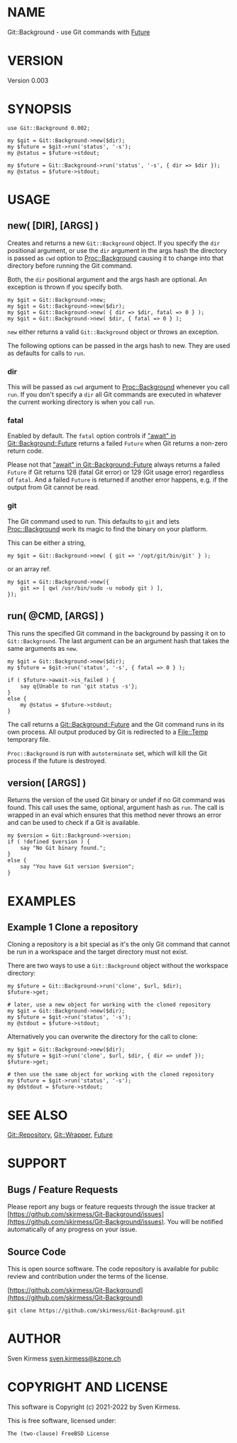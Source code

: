 # NAME

Git::Background - use Git commands with [Future](https://metacpan.org/pod/Future)

# VERSION

Version 0.003

# SYNOPSIS

    use Git::Background 0.002;

    my $git = Git::Background->new($dir);
    my $future = $git->run('status', '-s');
    my @status = $future->stdout;

    my $future = Git::Background->run('status', '-s', { dir => $dir });
    my @status = $future->stdout;

# USAGE

## new( \[DIR\], \[ARGS\] )

Creates and returns a new `Git::Background` object. If you specify the
`dir` positional argument, or use the `dir` argument in the args hash
the directory is passed as `cwd` option to [Proc::Background](https://metacpan.org/pod/Proc%3A%3ABackground) causing it
to change into that directory before running the Git command.

Both, the `dir` positional argument and the args hash are optional. An
exception is thrown if you specify both.

    my $git = Git::Background->new;
    my $git = Git::Background->new($dir);
    my $git = Git::Background->new( { dir => $dir, fatal => 0 } );
    my $git = Git::Background->new( $dir, { fatal => 0 } );

`new` either returns a valid `Git::Background` object or throws an
exception.

The following options can be passed in the args hash to new. They are used
as defaults for calls to `run`.

### dir

This will be passed as `cwd` argument to [Proc::Background](https://metacpan.org/pod/Proc%3A%3ABackground) whenever you
call `run`. If you don't specify a `dir` all Git commands are executed in
whatever the current working directory is when you call `run`.

### fatal

Enabled by default. The `fatal` option controls if
["await" in Git::Background::Future](https://metacpan.org/pod/Git%3A%3ABackground%3A%3AFuture#await) returns a failed `Future` when Git returns a
non-zero return code.

Please not that ["await" in Git::Background::Future](https://metacpan.org/pod/Git%3A%3ABackground%3A%3AFuture#await) always returns a failed
`Future` if Git returns 128 (fatal Git error) or 129 (Git usage error)
regardless of `fatal`. And a failed `Future` is returned if another error
happens, e.g. if the output from Git cannot be read.

### git

The Git command used to run. This defaults to `git` and lets
[Proc::Background](https://metacpan.org/pod/Proc%3A%3ABackground) work its magic to find the binary on your platform.

This can be either a string,

    my $git = Git::Background->new( { git => '/opt/git/bin/git' } );

or an array ref.

    my $git = Git::Background->new({
        git => [ qw( /usr/bin/sudo -u nobody git ) ],
    });

## run( @CMD, \[ARGS\] )

This runs the specified Git command in the background by passing it on to
`Git::Background`. The last argument can be an argument hash that takes the
same arguments as `new`.

    my $git = Git::Background->new($dir);
    my $future = $git->run('status', '-s', { fatal => 0 } );

    if ( $future->await->is_failed ) {
        say q{Unable to run 'git status -s'};
    }
    else {
        my @status = $future->stdout;
    }

The call returns a [Git::Background::Future](https://metacpan.org/pod/Git%3A%3ABackground%3A%3AFuture) and the Git command runs in its
own process. All output produced by Git is redirected to a [File::Temp](https://metacpan.org/pod/File%3A%3ATemp)
temporary file.

`Proc::Background` is run with `autoterminate` set, which will kill the
Git process if the future is destroyed.

## version( \[ARGS\] )

Returns the version of the used Git binary or undef if no Git command was
found. This call uses the same, optional, argument hash as `run`. The call
is wrapped in an eval which ensures that this method never throws an error
and can be used to check if a Git is available.

    my $version = Git::Background->version;
    if ( !defined $version ) {
        say "No Git binary found.";
    }
    else {
        say "You have Git version $version";
    }

# EXAMPLES

## Example 1 Clone a repository

Cloning a repository is a bit special as it's the only Git command that
cannot be run in a workspace and the target directory must not exist.

There are two ways to use a `Git::Background` object without the workspace
directory:

    my $future = Git::Background->run('clone', $url, $dir);
    $future->get;

    # later, use a new object for working with the cloned repository
    my $git = Git::Background->new($dir);
    my $future = $git->run('status', '-s');
    my @stdout = $future->stdout;

Alternatively you can overwrite the directory for the call to clone:

    my $git = Git::Background->new($dir);
    my $future = $git->run('clone', $url, $dir, { dir => undef });
    $future->get;

    # then use the same object for working with the cloned repository
    my $future = $git->run('status', '-s');
    my @dstdout = $future->stdout;

# SEE ALSO

[Git::Repository](https://metacpan.org/pod/Git%3A%3ARepository), [Git::Wrapper](https://metacpan.org/pod/Git%3A%3AWrapper), [Future](https://metacpan.org/pod/Future)

# SUPPORT

## Bugs / Feature Requests

Please report any bugs or feature requests through the issue tracker
at [https://github.com/skirmess/Git-Background/issues](https://github.com/skirmess/Git-Background/issues).
You will be notified automatically of any progress on your issue.

## Source Code

This is open source software. The code repository is available for
public review and contribution under the terms of the license.

[https://github.com/skirmess/Git-Background](https://github.com/skirmess/Git-Background)

    git clone https://github.com/skirmess/Git-Background.git

# AUTHOR

Sven Kirmess <sven.kirmess@kzone.ch>

# COPYRIGHT AND LICENSE

This software is Copyright (c) 2021-2022 by Sven Kirmess.

This is free software, licensed under:

    The (two-clause) FreeBSD License
